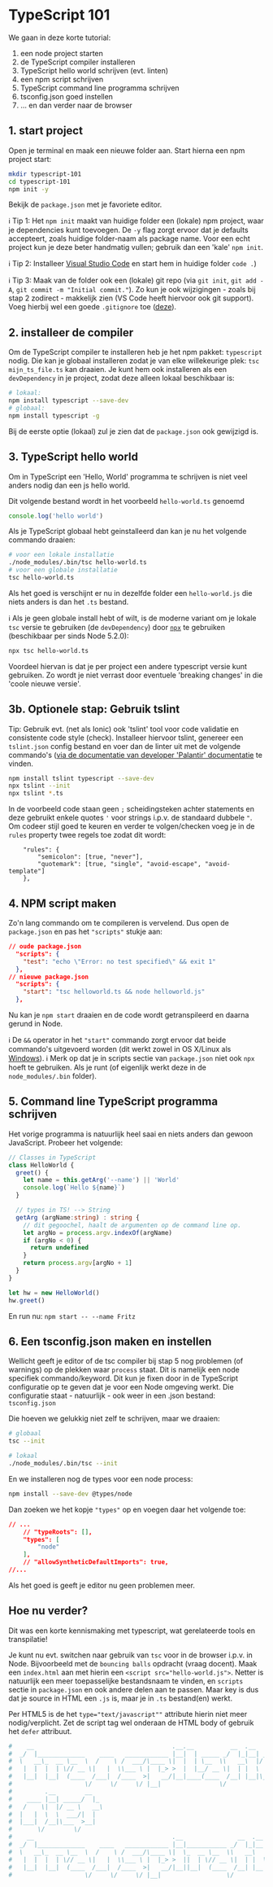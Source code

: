 # TypeScript 101
We gaan in deze korte tutorial:

1. een node project starten
2. de TypeScript compiler installeren
3. TypeScript hello world schrijven (evt. linten)
4. een npm script schrijven
5. TypeScript command line programma schrijven
6. tsconfig.json goed instellen
7. ... en dan verder naar de browser

## 1. start project
Open je terminal en maak een nieuwe folder aan. Start hierna een npm project start:
```bash
mkdir typescript-101
cd typescript-101
npm init -y
```

Bekijk de `package.json` met je favoriete editor.

:information_source: Tip 1: Het `npm init` maakt van huidige folder een (lokale) npm project, waar je dependencies kunt toevoegen. De `-y` flag zorgt ervoor dat je defaults accepteert, zoals huidige folder-naam als package name. Voor een echt project kun je deze beter handmatig vullen; gebruik dan een 'kale' `npm init`.

:information_source: Tip 2: Installeer [Visual Studio Code](https://code.visualstudio.com/) en start hem in huidige folder  `code .`)

:information_source: Tip 3: Maak van de folder ook een (lokale) git repo (via `git init`, `git add -A`, `git commit -m "Initial commit."`). Zo kun je ook wijzigingen - zoals bij stap 2 zodirect - makkelijk zien (VS Code heeft hiervoor ook git support). Voeg hierbij wel een goede `.gitignore` toe ([deze](https://github.com/github/gitignore/blob/master/Node.gitignore)).

## 2. installeer de compiler
Om de TypeScript compiler te installeren heb je het npm pakket: `typescript` nodig. Die kan je globaal installeren zodat je van elke willekeurige plek: `tsc mijn_ts_file.ts` kan draaien. Je kunt hem ook installeren als een `devDependency` in je project, zodat deze alleen lokaal beschikbaar is:

```bash
# lokaal:
npm install typescript --save-dev
# globaal:
npm install typescript -g
```

Bij de eerste optie (lokaal) zul je zien dat de `package.json` ook gewijzigd is.

## 3. TypeScript hello world
Om in TypeScript een 'Hello, World' programma te schrijven is niet veel anders nodig dan een js hello world.

Dit volgende bestand wordt in het voorbeeld `hello-world.ts` genoemd

```ts
console.log('hello world')
```

Als je TypeScript globaal hebt geinstalleerd dan kan je nu het volgende commando draaien:

```bash
# voor een lokale installatie
./node_modules/.bin/tsc hello-world.ts
# voor een globale installatie
tsc hello-world.ts
```

Als het goed is verschijnt er nu in dezelfde folder een `hello-world.js` die niets anders is dan het `.ts` bestand.

:information_source: Als je geen globale install hebt of wilt, is de moderne variant om je lokale `tsc` versie te gebruiken (de `devDependency`) door [`npx`](https://medium.com/@maybekatz/introducing-npx-an-npm-package-runner-55f7d4bd282b) te gebruiken (beschikbaar per sinds Node 5.2.0): 

```bash
npx tsc hello-world.ts
```

Voordeel hiervan is dat je per project een andere typescript versie kunt gebruiken. Zo wordt je niet verrast door eventuele 'breaking changes' in die 'coole nieuwe versie'.

## 3b. Optionele stap: Gebruik tslint
Tip: Gebruik evt. (net als Ionic) ook 'tslint' tool voor code validatie en consistente code style (check). Installeer hiervoor tslint, genereer een `tslint.json` config bestand en voer dan de linter uit met de volgende commando's ([via de documentatie van developer 'Palantir' documentatie](https://palantir.github.io/tslint/usage/cli/) te vinden.

```bash
npm install tslint typescript --save-dev
npx tslint --init
npx tslint *.ts
```

In de voorbeeld code staan geen `;` scheidingsteken achter statements en deze gebruikt enkele quotes `'` voor strings i.p.v. de standaard dubbele `"`. Om codeer stijl goed te keuren en verder te volgen/checken voeg je in de `rules` property twee regels toe zodat dit wordt:
```
    "rules": {
        "semicolon": [true, "never"],
        "quotemark": [true, "single", "avoid-escape", "avoid-template"]    
    },
```

## 4. NPM script maken
Zo'n lang commando om te compileren is vervelend. Dus open de `package.json` en pas het `"scripts"` stukje aan:

```json
// oude package.json
  "scripts": {
    "test": "echo \"Error: no test specified\" && exit 1"
  },
// nieuwe package.json
  "scripts": {
    "start": "tsc helloworld.ts && node helloworld.js"
  },
```

Nu kan je `npm start` draaien en de code wordt getranspileerd en daarna gerund in Node.

:information_source: De `&&` operator in het `"start"` commando zorgt ervoor dat beide commando's uitgevoerd worden (dit werkt zowel in OS X/Linux als [Windows](https://superuser.com/questions/464109/replacements-for-ampersand-and-double-ampersand-in-powershell)).
:information_source: Merk op dat je in scripts sectie van `package.json` niet ook `npx` hoeft te gebruiken. Als je runt (of eigenlijk werkt deze in de `node_modules/.bin` folder).

## 5. Command line TypeScript programma schrijven
Het vorige programma is natuurlijk heel saai en niets anders dan gewoon JavaScript. Probeer het volgende:

```ts
// Classes in TypeScript
class HelloWorld {
  greet() {
    let name = this.getArg('--name') || 'World'
    console.log(`Hello ${name}`)
  }

  // types in TS! --> String
  getArg (argName:string) : string {
    // dit gegoochel, haalt de argumenten op de command line op.
    let argNo = process.argv.indexOf(argName)
    if (argNo < 0) {
      return undefined
    }
    return process.argv[argNo + 1]
  }
}

let hw = new HelloWorld()
hw.greet()
```

En run nu: `npm start -- --name Fritz`

## 6. Een tsconfig.json maken en instellen
Wellicht geeft je editor of de tsc compiler bij stap 5 nog problemen (of warnings) op de plekken waar `process` staat.
Dit is namelijk een node specifiek commando/keyword. Dit kun je fixen door in de TypeScript configuratie op te geven dat je voor een Node omgeving werkt. Die configuratie staat - natuurlijk - ook weer in een .json bestand: `tsconfig.json`

Die hoeven we gelukkig niet zelf te schrijven, maar we draaien:
```bash
# globaal
tsc --init

# lokaal
./node_modules/.bin/tsc --init
```

En we installeren nog de types voor een node process:
```bash
npm install --save-dev @types/node
```

Dan zoeken we het kopje `"types"` op en voegen daar het volgende toe:
```json
// ...
    // "typeRoots": [],
    "types": [
        "node"
    ],
    // "allowSyntheticDefaultImports": true,
//...
```

Als het goed is geeft je editor nu geen problemen meer.

## Hoe nu verder?
Dit was een korte kennismaking met typescript, wat gerelateerde tools en transpilatie!

Je kunt nu evt. switchen naar gebruik van `tsc` voor in de browser i.p.v. in Node. Bijvoorbeeld met de `bouncing balls` opdracht (vraag docent). Maak een `index.html` aan met hierin een `<script src="hello-world.js">`. Netter is natuurlijk een meer toepasselijke bestandsnaam te vinden, en `scripts` sectie in `package.json` en ook andere delen aan te passen. Maar key is dus dat je source in HTML een `.js` is, maar je in `.ts` bestand(en) werkt.

Per HTML5 is de het `type="text/javascript""` attribute hierin niet meer nodig/verplicht. Zet de script tag wel onderaan de HTML body of gebruik het `defer` attribuut.


```bash
#    __                                      .__.__          __  .__              
#  _/  |_____________    ____   ____________ |__|  | _____ _/  |_|__| ____        
#  \   __\_  __ \__  \  /    \ /  ___/\____ \|  |  | \__  \\   __\  |/ __ \       
#   |  |  |  | \// __ \|   |  \\___ \ |  |_> >  |  |__/ __ \|  | |  \  ___/       
#   |__|  |__|  (____  /___|  /____  >|   __/|__|____(____  /__| |__|\___  >      
#                    \/     \/     \/ |__|                \/             \/       
#         .__        __                                                           
#    ____ |__| _____/  |_                                                         
#   /    \|  |/ __ \   __\                                                        
#  |   |  \  \  ___/|  |                                                          
#  |___|  /__|\___  >__|                                                          
#       \/        \/                                                              
#    __                                      .__               __  .__         ._.
#  _/  |_____________    ____   ____________ |__|___________ _/  |_|__| ____   | |
#  \   __\_  __ \__  \  /    \ /  ___/\____ \|  \_  __ \__  \\   __\  |/ __ \  | |
#   |  |  |  | \// __ \|   |  \\___ \ |  |_> >  ||  | \// __ \|  | |  \  ___/   \|
#   |__|  |__|  (____  /___|  /____  >|   __/|__||__|  (____  /__| |__|\___  >  __
#                    \/     \/     \/ |__|                  \/             \/   \/
```